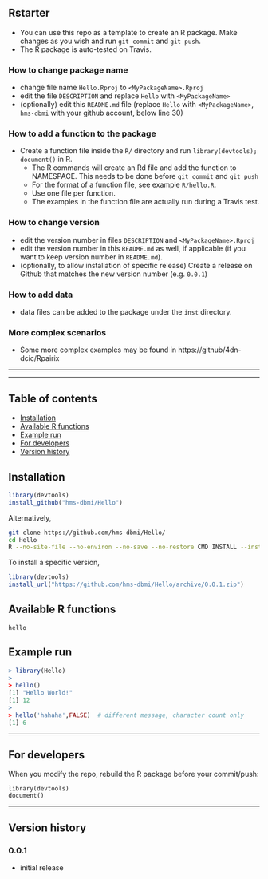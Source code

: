 ## Rstarter

* You can use this repo as a template to create an R package. Make changes as you wish and run `git commit` and `git push`.
* The R package is auto-tested on Travis.

### How to change package name
* change file name `Hello.Rproj` to `<MyPackageName>.Rproj`
* edit the file `DESCRIPTION` and replace `Hello` with `<MyPackageName>`
* (optionally) edit this `README.md` file (replace `Hello` with `<MyPackageName>`, `hms-dbmi` with your github account, below line 30) 

### How to add a function to the package
* Create a function file inside the `R/` directory and run `library(devtools); document()` in R.
  * The R commands will create an Rd file and add the function to NAMESPACE. This needs to be done before `git commit` and `git push`
  * For the format of a function file, see example `R/hello.R`.
  * Use one file per function.
  * The examples in the function file are actually run during a Travis test.

### How to change version
* edit the version number in files `DESCRIPTION` and `<MyPackageName>.Rproj`
* edit the version number in this `README.md` as well, if applicable (if you want to keep version number in `README.md`).
* (optionally, to allow installation of specific release) Create a release on Github that matches the new version number (e.g. `0.0.1`)

### How to add data
* data files can be added to the package under the `inst` directory.

### More complex scenarios
* Some more complex examples may be found in https://github/4dn-dcic/Rpairix


***
***


## Table of contents
* [Installation](#installation)
* [Available R functions](#available-r-functions)
* [Example run](#example-run)
* [For developers](#for-developers)
* [Version history](#version-history)

## Installation
```r
library(devtools)
install_github("hms-dbmi/Hello")
```
Alternatively,
```bash
git clone https://github.com/hms-dbmi/Hello/
cd Hello
R --no-site-file --no-environ --no-save --no-restore CMD INSTALL --install-tests .
```
To install a specific version,
```r
library(devtools)
install_url("https://github.com/hms-dbmi/Hello/archive/0.0.1.zip")
```


## Available R functions
`hello`

## Example run
```r
> library(Hello)
>
> hello()
[1] "Hello World!"
[1] 12
>
> hello('hahaha',FALSE)  # different message, character count only
[1] 6
```

***

## For developers
When you modify the repo, rebuild the R package before your commit/push:
```
library(devtools)
document()
```

***

## Version history
### 0.0.1
* initial release




